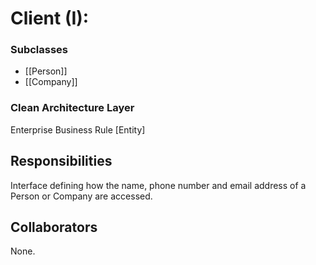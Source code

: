 # Client (I):
### Subclasses 
- [[Person]]
- [[Company]]

### Clean Architecture Layer
Enterprise Business Rule [Entity]

## Responsibilities
Interface defining how the name, phone number and email address of a Person or Company are accessed. 

## Collaborators
None. 